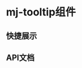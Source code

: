 <script setup>
import quickShow from './components/quickShow.vue'
import propsBody from './data/propsBody'
</script>

# mj-tooltip组件

## 快捷展示
<quickShow />

## API文档
<props-table descriptType="Props" :propsBody="propsBody" />
